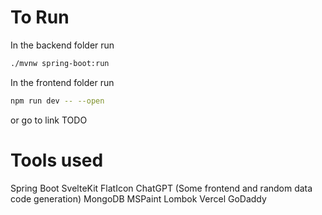 # To Run
In the backend folder run
```bash
./mvnw spring-boot:run
````
In the frontend folder run
```bash
npm run dev -- --open
````

or go to link TODO

# Tools used
Spring Boot
SvelteKit
FlatIcon
ChatGPT (Some frontend and random data code generation)
MongoDB
MSPaint
Lombok
Vercel
GoDaddy

